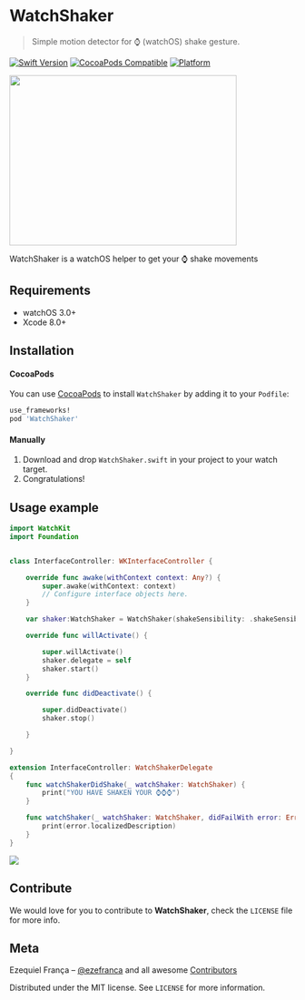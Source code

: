 # WatchShaker
> Simple motion detector for ⌚️ (watchOS) shake gesture.

[![Swift Version][swift-image]][swift-url] [![CocoaPods Compatible](https://img.shields.io/cocoapods/v/WatchShaker.svg)](https://img.shields.io/cocoapods/v/WatchShaker.svg) [![Platform](https://img.shields.io/cocoapods/p/WatchShaker.svg?style=flat)](http://cocoadocs.org/docsets/WatchShaker)

<img src="https://raw.githubusercontent.com/ezefranca/WatchShaker/master/img/bwshaker.jpg" width="400" height="300" />

 WatchShaker is a watchOS helper to get your ⌚️ shake movements

## Requirements

- watchOS 3.0+
- Xcode 8.0+

## Installation

#### CocoaPods
You can use [CocoaPods](http://cocoapods.org/) to install `WatchShaker` by adding it to your `Podfile`:

```ruby
use_frameworks!
pod 'WatchShaker'
```
#### Manually
1. Download and drop ```WatchShaker.swift``` in your project to your watch target.  
2. Congratulations!  

## Usage example

```swift
import WatchKit
import Foundation


class InterfaceController: WKInterfaceController {

    override func awake(withContext context: Any?) {
        super.awake(withContext: context)
        // Configure interface objects here.
    }

    var shaker:WatchShaker = WatchShaker(shakeSensibility: .shakeSensibilityNormal, delay: 0.2)

    override func willActivate() {

        super.willActivate()
        shaker.delegate = self
        shaker.start()
    }

    override func didDeactivate() {

        super.didDeactivate()
        shaker.stop()

    }

}

extension InterfaceController: WatchShakerDelegate
{
    func watchShakerDidShake(_ watchShaker: WatchShaker) {
        print("YOU HAVE SHAKEN YOUR ⌚️⌚️⌚️")
    }

    func watchShaker(_ watchShaker: WatchShaker, didFailWith error: Error) {
        print(error.localizedDescription)
    }
}

```

![](https://raw.githubusercontent.com/ezefranca/WatchShaker/master/giphy%20(1).gif)

## Contribute

We would love for you to contribute to **WatchShaker**, check the ``LICENSE`` file for more info.

## Meta

Ezequiel França – [@ezefranca](https://twitter.com/ezefranca) and all awesome [Contributors](https://github.com/ezefranca/WatchShaker/graphs/contributors)

Distributed under the MIT license. See ``LICENSE`` for more information.

[swift-image]:https://img.shields.io/badge/swift-3.0-orange.svg
[swift-url]: https://swift.org/
[license-image]: https://img.shields.io/badge/License-MIT-blue.svg
[license-url]: LICENSE
[travis-image]: https://img.shields.io/travis/dbader/node-datadog-metrics/master.svg?style=flat-square
[travis-url]: https://travis-ci.org/dbader/node-datadog-metrics
[codebeat-image]: https://codebeat.co/badges/c19b47ea-2f9d-45df-8458-b2d952fe9dad
[codebeat-url]: https://codebeat.co/projects/github-com-vsouza-awesomeios-com
